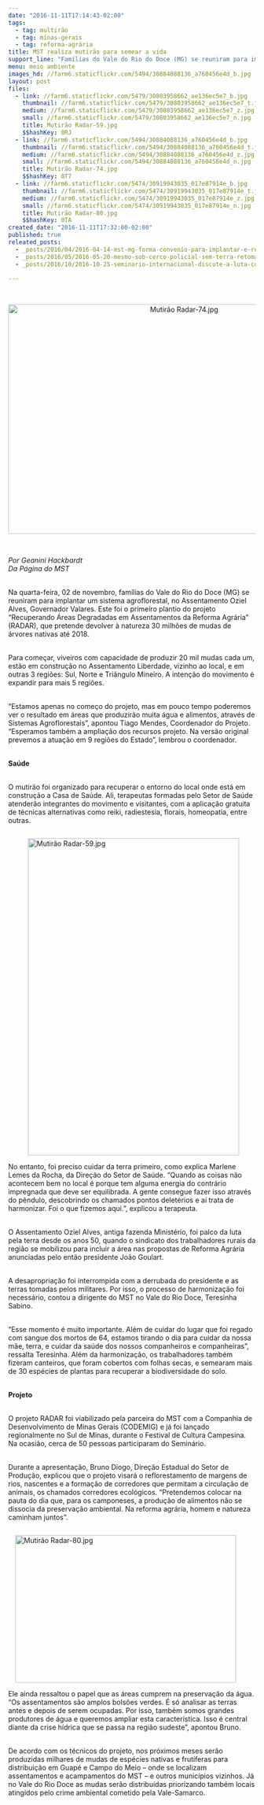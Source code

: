 ```yaml
---
date: "2016-11-11T17:14:43-02:00"
tags:
  - tag: multirão
  - tag: minas-gerais
  - tag: reforma-agrária
title: MST realiza mutirão para semear a vida
support_line: "Famílias do Vale do Rio do Doce (MG) se reuniram para implantar um sistema agroflorestal, no Assentamento Oziel Alves"
menu: meio ambiente
images_hd: //farm6.staticflickr.com/5494/30884088136_a760456e4d_b.jpg
layout: post
files:
  - link: //farm6.staticflickr.com/5479/30803958662_ae136ec5e7_b.jpg
    thumbnail: //farm6.staticflickr.com/5479/30803958662_ae136ec5e7_t.jpg
    medium: //farm6.staticflickr.com/5479/30803958662_ae136ec5e7_z.jpg
    small: //farm6.staticflickr.com/5479/30803958662_ae136ec5e7_n.jpg
    title: Mutirão Radar-59.jpg
    $$hashKey: 0RJ
  - link: //farm6.staticflickr.com/5494/30884088136_a760456e4d_b.jpg
    thumbnail: //farm6.staticflickr.com/5494/30884088136_a760456e4d_t.jpg
    medium: //farm6.staticflickr.com/5494/30884088136_a760456e4d_z.jpg
    small: //farm6.staticflickr.com/5494/30884088136_a760456e4d_n.jpg
    title: Mutirão Radar-74.jpg
    $$hashKey: 0T7
  - link: //farm6.staticflickr.com/5474/30919943035_017e87914e_b.jpg
    thumbnail: //farm6.staticflickr.com/5474/30919943035_017e87914e_t.jpg
    medium: //farm6.staticflickr.com/5474/30919943035_017e87914e_z.jpg
    small: //farm6.staticflickr.com/5474/30919943035_017e87914e_n.jpg
    title: Mutirão Radar-80.jpg
    $$hashKey: 0TA
created_date: "2016-11-11T17:32:00-02:00"
published: true
releated_posts:
  - _posts/2016/04/2016-04-14-mst-mg-forma-convenio-para-implantar-e-recuperar-infraestrutura-em-assentamentos.md
  - _posts/2016/05/2016-05-20-mesmo-sob-cerco-policial-sem-terra-retomam-a-sede-de-ariadnopolis.md
  - _posts/2016/10/2016-10-25-seminario-internacional-discute-a-luta-contra-os-agrotoxicos.md

---
```

<p>&nbsp;</p>

<p style="text-align:center"><img alt="Mutirão Radar-74.jpg" height="467" src="//farm6.staticflickr.com/5494/30884088136_a760456e4d_b.jpg" width="700" /></p>

<p>&nbsp;</p>

<p><em>Por Geanini Hackbardt<br />
Da P&aacute;gina do MST&nbsp;</em></p>

<p><br />
Na quarta-feira, 02 de novembro, fam&iacute;lias do Vale do Rio do Doce (MG) se reuniram para implantar um sistema agroflorestal, no Assentamento Oziel Alves, Governador Valares. Este foi o primeiro plantio do projeto &ldquo;Recuperando &Aacute;reas Degradadas em Assentamentos da Reforma Agr&aacute;ria&rdquo; (RADAR), que pretende devolver &agrave; natureza 30 milh&otilde;es de mudas de &aacute;rvores nativas at&eacute; 2018.&nbsp;</p>

<p><br />
Para come&ccedil;ar, viveiros com capacidade de produzir 20 mil mudas cada um, est&atilde;o em constru&ccedil;&atilde;o no Assentamento Liberdade, vizinho ao local, e em outras 3 regi&otilde;es: Sul, Norte e Tri&acirc;ngulo Mineiro. A inten&ccedil;&atilde;o do movimento &eacute; expandir para mais 5 regi&otilde;es.&nbsp;</p>

<p><br />
&ldquo;Estamos apenas no come&ccedil;o do projeto, mas em pouco tempo poderemos ver o resultado em &aacute;reas que produzir&atilde;o muita &aacute;gua e alimentos, atrav&eacute;s de Sistemas Agroflorestais&rdquo;, apontou Tiago Mendes, Coordenador do Projeto. &ldquo;Esperamos tamb&eacute;m a amplia&ccedil;&atilde;o dos recursos projeto. Na vers&atilde;o original prevemos a atua&ccedil;&atilde;o em 9 regi&otilde;es do Estado&rdquo;, lembrou o coordenador.&nbsp;</p>

<p><br />
<strong>Sa&uacute;de</strong></p>

<p><br />
O mutir&atilde;o foi organizado para recuperar o entorno do local onde est&aacute; em constru&ccedil;&atilde;o a Casa de Sa&uacute;de. Ali, terapeutas formadas pelo Setor de Sa&uacute;de atender&atilde;o integrantes do movimento e visitantes, com a aplica&ccedil;&atilde;o gratuita de t&eacute;cnicas alternativas como reiki, radiestesia, florais, homeopatia, entre outras.&nbsp;</p>

<figure class="image" style="float:left"><img alt="Mutirão Radar-59.jpg" height="645" src="//farm6.staticflickr.com/5479/30803958662_ae136ec5e7_b.jpg" width="430" />
<figcaption></figcaption>
</figure>

<p><br />
No entanto, foi preciso cuidar da terra primeiro, como explica Marlene Lemes da Rocha, da Dire&ccedil;&atilde;o do Setor de Sa&uacute;de. &ldquo;Quando as coisas n&atilde;o acontecem bem no local &eacute; porque tem alguma energia do contr&aacute;rio impregnada que deve ser equilibrada. A gente consegue fazer isso atrav&eacute;s do p&ecirc;ndulo, descobrindo os chamados pontos delet&eacute;rios e a&iacute; trata de harmonizar. Foi o que fizemos aqui.&rdquo;, explicou a terapeuta.&nbsp;</p>

<p><br />
O Assentamento Oziel Alves, antiga fazenda Minist&eacute;rio, foi palco da luta pela terra desde os anos 50, quando o sindicato dos trabalhadores rurais da regi&atilde;o se mobilizou para incluir a &aacute;rea nas propostas de Reforma Agr&aacute;ria anunciadas pelo ent&atilde;o presidente Jo&atilde;o Goulart.&nbsp;</p>

<p><br />
A desapropria&ccedil;&atilde;o foi interrompida com a derrubada do presidente e as terras tomadas pelos militares. Por isso, o processo de harmoniza&ccedil;&atilde;o foi necess&aacute;rio, contou a dirigente do MST no Vale do Rio Doce, Teresinha Sabino.</p>

<p><br />
&ldquo;Esse momento &eacute; muito importante. Al&eacute;m de cuidar do lugar que foi regado com sangue dos mortos de 64, estamos tirando o dia para cuidar da nossa m&atilde;e, terra, e cuidar da sa&uacute;de dos nossos companheiros e companheiras&rdquo;, ressalta Teresinha. Al&eacute;m da harmoniza&ccedil;&atilde;o, os trabalhadores tamb&eacute;m fizeram canteiros, que foram cobertos com folhas secas, e semearam mais de 30 esp&eacute;cies de plantas para recuperar a biodiversidade do solo.</p>

<p><br />
<strong>Projeto</strong></p>

<p><br />
O projeto RADAR foi viabilizado pela parceira do MST com a Companhia de Desenvolvimento de Minas Gerais (CODEMIG) e j&aacute; foi lan&ccedil;ado regionalmente no Sul de Minas, durante o Festival de Cultura Campesina. Na ocasi&atilde;o, cerca de 50 pessoas participaram do Semin&aacute;rio.&nbsp;</p>

<p><br />
Durante a apresenta&ccedil;&atilde;o, Bruno Diogo, Dire&ccedil;&atilde;o Estadual do Setor de Produ&ccedil;&atilde;o, explicou que o projeto visar&aacute; o reflorestamento de margens de rios, nascentes e a forma&ccedil;&atilde;o de corredores que permitam a circula&ccedil;&atilde;o de animais, os chamados corredores ecol&oacute;gicos. &ldquo;Pretendemos colocar na pauta do dia que, para os camponeses, a produ&ccedil;&atilde;o de alimentos n&atilde;o se dissocia da preserva&ccedil;&atilde;o ambiental. Na reforma agr&aacute;ria, homem e natureza caminham juntos&rdquo;.</p>

<figure class="image" style="float:right"><img alt="Mutirão Radar-80.jpg" height="300" src="//farm6.staticflickr.com/5474/30919943035_017e87914e_b.jpg" width="450" />
<figcaption></figcaption>
</figure>

<p><br />
Ele ainda ressaltou o papel que as &aacute;reas cumprem na preserva&ccedil;&atilde;o da &aacute;gua. &ldquo;Os assentamentos s&atilde;o amplos bols&otilde;es verdes. &Eacute; s&oacute; analisar as terras antes e depois de serem ocupadas. Por isso, tamb&eacute;m somos grandes produtores de &aacute;gua e queremos ampliar esta caracter&iacute;stica. Isso &eacute; central diante da crise h&iacute;drica que se passa na regi&atilde;o sudeste&rdquo;, apontou Bruno.</p>

<p><br />
De acordo com os t&eacute;cnicos do projeto, nos pr&oacute;ximos meses ser&atilde;o produzidas milhares de mudas de esp&eacute;cies nativas e frut&iacute;feras para distribui&ccedil;&atilde;o em Guap&eacute; e Campo do Meio &ndash; onde se localizam assentamentos e acampamentos do MST &ndash; e outros munic&iacute;pios vizinhos. J&aacute; no Vale do Rio Doce as mudas ser&atilde;o distribu&iacute;das priorizando tamb&eacute;m locais atingidos pelo crime ambiental cometido pela Vale-Samarco.</p>
